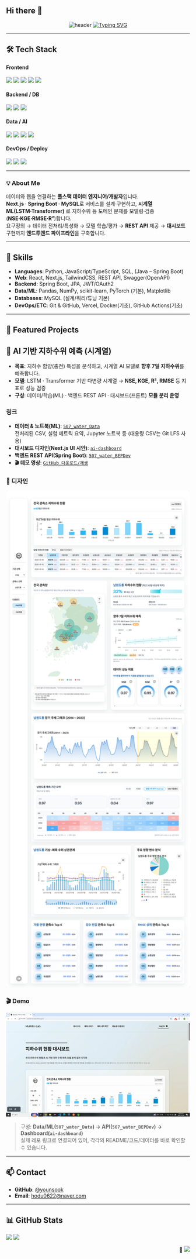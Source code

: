 ## Hi there 👋

<!--
**younsook/younsook** is a ✨ _special_ ✨ repository because its `README.md` (this file) appears on your GitHub profile.

Here are some ideas to get you started:

- 🔭 I’m currently working on ...
- 🌱 I’m currently learning ...
- 👯 I’m looking to collaborate on ...
- 🤔 I’m looking for help with ...
- 💬 Ask me about ...
- 📫 How to reach me: ...
- 😄 Pronouns: ...
- ⚡ Fun fact: ...
-->
<!-- 헤더 배너 -->
<p align="center">
  <img src="https://capsule-render.vercel.app/api?type=transparent&color=gradient&customColorList=0,2,2,5,30&height=150&section=header&text=Younsook's%20GitHub&fontSize=50&fontColor=5C5C5C&animation=fadeIn" alt="header" />
<!-- 타이핑 효과 - 위로 붙이기 위해 margin-top 사용 -->
  <a href="https://git.io/typing-svg" >
    <img src="https://readme-typing-svg.demolab.com/?lines=Data%20%26%20AI%20Enthusiast;Software%20Developer;I%20build%20useful%20web%20%26%20data%20products.&center=true&vCenter=true&pause=1200&size=24&font=Fira+Code&color=%230288D1" alt="Typing SVG" />
  </a>
</p>

---

## 🛠️ Tech Stack

#### Frontend
<p>
  <img src="https://img.shields.io/badge/HTML5-20232a.svg?style=for-the-badge&logo=html5&logoColor=E34F26" />
  <img src="https://img.shields.io/badge/CSS3-20232a.svg?style=for-the-badge&logo=css3&logoColor=1572B6" />
  <img src="https://img.shields.io/badge/JavaScript-20232a.svg?style=for-the-badge&logo=javascript&logoColor=F7DF1E" />
  <img src="https://img.shields.io/badge/React-20232a.svg?style=for-the-badge&logo=react&logoColor=61DAFB" />
  <img src="https://img.shields.io/badge/Next.js-20232a.svg?style=for-the-badge&logo=nextdotjs&logoColor=FFFFFF" />
</p>

#### Backend / DB
<p>
  <img src="https://img.shields.io/badge/Spring%20Boot-20232a.svg?style=for-the-badge&logo=springboot&logoColor=6DB33F" />
  <img src="https://img.shields.io/badge/MySQL-20232a.svg?style=for-the-badge&logo=mysql&logoColor=4479A1" />
  <img src="https://img.shields.io/badge/REST%20API-20232a.svg?style=for-the-badge&logo=swagger&logoColor=85EA2D" />
</p>

#### Data / AI
<p>
  <img src="https://img.shields.io/badge/Python-20232a.svg?style=for-the-badge&logo=python&logoColor=3776AB" />
  <img src="https://img.shields.io/badge/PyTorch-20232a.svg?style=for-the-badge&logo=pytorch&logoColor=EE4C2C" />
  <img src="https://img.shields.io/badge/scikit--learn-20232a.svg?style=for-the-badge&logo=scikitlearn&logoColor=F7931E" />
  <img src="https://img.shields.io/badge/Pandas-20232a.svg?style=for-the-badge&logo=pandas&logoColor=150458" />
</p>

#### DevOps / Deploy
<p>
  <img src="https://img.shields.io/badge/Docker-20232a.svg?style=for-the-badge&logo=docker&logoColor=2496ED" />
  <img src="https://img.shields.io/badge/Vercel-20232a.svg?style=for-the-badge&logo=vercel&logoColor=FFFFFF" />
  <img src="https://img.shields.io/badge/GitHub%20Actions-20232a.svg?style=for-the-badge&logo=githubactions&logoColor=2088FF" />
</p>



---

### 💡 About Me
데이터와 웹을 연결하는 **풀스택 데이터 엔지니어/개발자**입니다.  
**Next.js · Spring Boot · MySQL**로 서비스를 설계·구현하고, **시계열 ML(LSTM·Transformer)** 로 지하수위 등 도메인 문제를 모델링·검증(**NSE·KGE·RMSE·R²**)합니다.  
요구정의 → 데이터 전처리/특성화 → 모델 학습/평가 → **REST API** 제공 → **대시보드** 구현까지 **엔드투엔드 파이프라인**을 구축합니다.


---

## 🔧 Skills
- **Languages**: Python, JavaScript/TypeScript, SQL, (Java – Spring Boot)
- **Web**: React, Next.js, TailwindCSS, REST API, Swagger(OpenAPI)
- **Backend**: Spring Boot, JPA, JWT/OAuth2
- **Data/ML**: Pandas, NumPy, scikit-learn, PyTorch (기본), Matplotlib
- **Databases**: MySQL (설계/쿼리/튜닝 기본)
- **DevOps/ETC**: Git & GitHub, Vercel, Docker(기초), GitHub Actions(기초)

---

## 📂 Featured Projects
## 🌊 AI 기반 지하수위 예측 (시계열)

- **목표**: 지하수 함양(충전) 특성을 분석하고, 시계열 AI 모델로 **향후 7일 지하수위**를 예측합니다.  
- **모델**: LSTM · Transformer 기반 다변량 시계열 → **NSE, KGE, R², RMSE** 등 지표로 성능 검증  
- **구성**: 데이터/학습(ML) · 백엔드 REST API · 대시보드(프론트) **모듈 분리 운영**

### 링크
- **데이터 & 노트북(ML)**: [`507_water_Data`](https://github.com/younsook/507_water_Data)  
  전처리된 CSV, 실험 메트릭 요약, Jupyter 노트북 등 (대용량 CSV는 Git LFS 사용)
- **대시보드 디자인(Next.js UI 시안)**: [`ai-dashboard`](https://github.com/younsook/ai-dashboard)  
- **백엔드 REST API(Spring Boot)**: [`507_water_BEPDev`](https://github.com/younsook/507_water_BEPDev)
- **🎬 데모 영상**: [`GitHub 다운로드/재생`](https://github.com/younsook/ai-dashboard/blob/main/docs/video/20251016_watervideo.mp4?raw=1)

### 🎨 디자인
<a href="https://github.com/younsook/ai-dashboard/blob/main/docs/design/dashboard-2025-10-16T04-13-07-964Z.png?raw=1">
  <img src="https://github.com/younsook/ai-dashboard/blob/main/docs/design/dashboard-2025-10-16T04-13-07-964Z.png?raw=1" alt="AI Dashboard Design" width="720">
</a>

### 🎬 Demo
<a href="https://www.awesomescreenshot.com/video/45335614?key=22b6bf02e01734f2ad832fc28d025077">
  <img src="https://github.com/younsook/ai-dashboard/blob/main/docs/video/demo_thumb.png?raw=1" alt="Demo Thumbnail" width="640" />
</a>

> 구성: **Data/ML(`507_water_Data`) → API(`507_water_BEPDev`) → Dashboard(`ai-dashboard`)**  
> 실제 레포 링크로 연결되어 있어, 각각의 README/코드/데이터를 바로 확인할 수 있습니다.



---

## 📫 Contact
- **GitHub**: [@younsook](https://github.com/younsook)
- **Email**: <!-- TODO: 이메일 공개 시 아래 주소를 본인 것으로 교체하세요 --> hodu0622@naver.com

---

## 📊 GitHub Stats
<p>
  <img src="https://github-readme-stats.vercel.app/api?username=younsook&show_icons=true&theme=transparent&hide_border=true&count_private=true" height="165" />
  <img src="https://github-readme-stats.vercel.app/api/top-langs/?username=younsook&layout=compact&theme=transparent&hide_border=true" height="165" />
</p>

<!-- 방문자 수(원하면 사용) -->
<p align="right">
  👀 <img src="https://komarev.com/ghpvc/?username=younsook&style=flat-square" />
</p>
